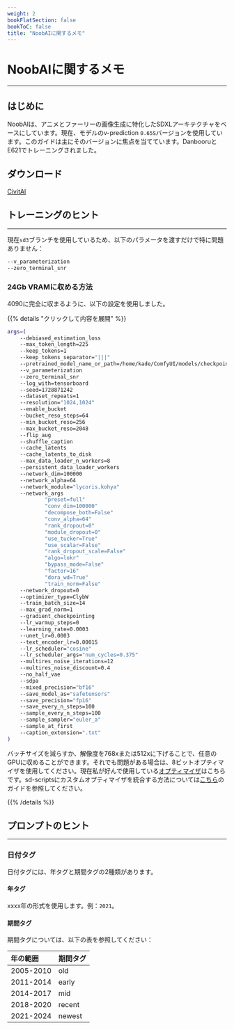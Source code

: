```yaml
---
weight: 2
bookFlatSection: false
bookToC: false
title: "NoobAIに関するメモ"
---
```


<!--markdownlint-disable MD025 -->

# NoobAIに関するメモ

---

## はじめに

NoobAIは、アニメとファーリーの画像生成に特化したSDXLアーキテクチャをベースにしています。現在、モデルのv-prediction `0.65S`バージョンを使用しています。このガイドは主にそのバージョンに焦点を当てています。DanbooruとE621でトレーニングされました。

## ダウンロード

[CivitAI](https://civitai.com/models/833294?modelVersionId=1093948)

## トレーニングのヒント

---

現在`sd3`ブランチを使用しているため、以下のパラメータを渡すだけで特に問題ありません：

```bash
--v_parameterization
--zero_terminal_snr
```

### 24Gb VRAMに収める方法

4090に完全に収まるように、以下の設定を使用しました。

{{% details "クリックして内容を展開"  %}}

```bash
args=(
    --debiased_estimation_loss
    --max_token_length=225
    --keep_tokens=1
    --keep_tokens_separator="|||"
    --pretrained_model_name_or_path=/home/kade/ComfyUI/models/checkpoints/noobaiXLVpredv06.safetensors
    --v_parameterization
    --zero_terminal_snr
    --log_with=tensorboard
    --seed=1728871242
    --dataset_repeats=1
    --resolution="1024,1024"
    --enable_bucket
    --bucket_reso_steps=64
    --min_bucket_reso=256
    --max_bucket_reso=2048
    --flip_aug
    --shuffle_caption
    --cache_latents
    --cache_latents_to_disk
    --max_data_loader_n_workers=8
    --persistent_data_loader_workers
    --network_dim=100000
    --network_alpha=64
    --network_module="lycoris.kohya"
    --network_args
            "preset=full"
            "conv_dim=100000"
            "decompose_both=False"
            "conv_alpha=64"
            "rank_dropout=0"
            "module_dropout=0"
            "use_tucker=True"
            "use_scalar=False"
            "rank_dropout_scale=False"
            "algo=lokr"
            "bypass_mode=False"
            "factor=16"
            "dora_wd=True"
            "train_norm=False"
    --network_dropout=0
    --optimizer_type=ClybW
    --train_batch_size=14
    --max_grad_norm=1
    --gradient_checkpointing
    --lr_warmup_steps=0
    --learning_rate=0.0003
    --unet_lr=0.0003
    --text_encoder_lr=0.00015
    --lr_scheduler="cosine"
    --lr_scheduler_args="num_cycles=0.375"
    --multires_noise_iterations=12
    --multires_noise_discount=0.4
    --no_half_vae
    --sdpa
    --mixed_precision="bf16"
    --save_model_as="safetensors"
    --save_precision="fp16"
    --save_every_n_steps=100
    --sample_every_n_steps=100
    --sample_sampler="euler_a"
    --sample_at_first
    --caption_extension=".txt"
)
```

バッチサイズを減らすか、解像度を768xまたは512xに下げることで、任意のGPUに収めることができます。それでも問題がある場合は、8ビットオプティマイザを使用してください。現在私が好んで使用している[オプティマイザ](https://github.com/ka-de/sd-scripts/blob/dev/library/optimizers/clybius.py)はこちらです。sd-scriptsにカスタムオプティマイザを統合する方法については[こちら](/docs/yiff_toolkit/lora_training/Add-Custom-Optimizers/)のガイドを参照してください。

{{% /details %}}

<!--

### 細かい点

{{% details "クリックして内容を展開" %}}

この警告は単なる情報メッセージにすべきです：

```diff
diff --git a/library/sd3_train_utils.py b/library/sd3_train_utils.py
index 38f3c25..c9951a1 100644
--- a/library/sd3_train_utils.py
+++ b/library/sd3_train_utils.py
@@ -290,7 +290,7 @@ def add_sd3_training_arguments(parser: argparse.ArgumentParser):
 def verify_sdxl_training_args(args: argparse.Namespace, supportTextEncoderCaching: bool = True):
     assert not args.v2, "v2 cannot be enabled in SDXL training / SDXL学習ではv2を有効にすることはできません"
     if args.v_parameterization:
-        logger.warning("v_parameterization will be unexpected / SDXL学習ではv_parameterizationは想定外の動作になります")
+        logger.info("v_parameterization is enabled / v_parameterizationが有効になりました")

     if args.clip_skip is not None:
         logger.warning("clip_skip will be unexpected / SDXL学習ではclip_skipは動作しません")
diff --git a/library/sdxl_train_util.py b/library/sdxl_train_util.py
index dc3887c..dc883aa 100644
--- a/library/sdxl_train_util.py
+++ b/library/sdxl_train_util.py
@@ -345,7 +345,7 @@ def add_sdxl_training_arguments(parser: argparse.ArgumentParser, support_text_en
 def verify_sdxl_training_args(args: argparse.Namespace, supportTextEncoderCaching: bool = True):
     assert not args.v2, "v2 cannot be enabled in SDXL training / SDXL学習ではv2を有効にすることはできません"
     if args.v_parameterization:
-        logger.warning("v_parameterization will be unexpected / SDXL学習ではv_parameterizationは想定外の動作になります")
+        logger.info("v_parameterization is enabled / v_parameterizationが有効になりました")

     if args.clip_skip is not None:
         logger.warning("clip_skip will be unexpected / SDXL学習ではclip_skipは動作しません")
```

この時点で誰もが読んだ研究論文へのリンクの代わりに、この情報を表示するだけでもよいでしょう：

```diff
diff --git a/library/custom_train_functions.py b/library/custom_train_functions.py
index faf4430..818056c 100644
--- a/library/custom_train_functions.py
+++ b/library/custom_train_functions.py
@@ -27,7 +27,7 @@ def prepare_scheduler_for_custom_training(noise_scheduler, device):

 def fix_noise_scheduler_betas_for_zero_terminal_snr(noise_scheduler):
     # fix beta: zero terminal SNR
-    logger.info(f"fix noise scheduler betas: https://arxiv.org/abs/2305.08891")
+    logger.info(f"zero terminal SNR enabled. / ゼロ終端SNR有効化")

     def enforce_zero_terminal_snr(betas):
         # Convert betas to alphas_bar_sqrt
```

最後に、ここに改行がある理由がわかりません：

```diff
diff --git a/library/train_util.py b/library/train_util.py
index 1aca021..4afcfc3 100644
--- a/library/train_util.py
+++ b/library/train_util.py
@@ -6078,7 +6078,6 @@ def sample_images_common(
             if steps % args.sample_every_n_steps != 0 or epoch is not None:  # steps is not divisible or end of epoch
                 return

-    logger.info("")
     logger.info(f"generating sample images at step / サンプル画像生成 ステップ: {steps}")
     if not os.path.isfile(args.sample_prompts):
         logger.error(f"No prompt file / プロンプトファイルがありません: {args.sample_prompts}")
```

{{% /details %}}
-->

## プロンプトのヒント

---

### 日付タグ

日付タグには、年タグと期間タグの2種類があります。

#### 年タグ

xxxx年の形式を使用します。例：`2021`。

#### 期間タグ

期間タグについては、以下の表を参照してください：

| **年の範囲** | **期間タグ** |
|:------------|:-------------|
| 2005-2010  | old         |
| 2011-2014  | early       |
| 2014-2017  | mid         |
| 2018-2020  | recent      |
| 2021-2024  | newest      |
